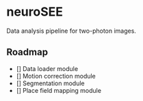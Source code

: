 # neuroSEE

Data analysis pipeline for two-photon images.

## Roadmap
- [] Data loader module
- [] Motion correction module
- [] Segmentation module
- [] Place field mapping module

